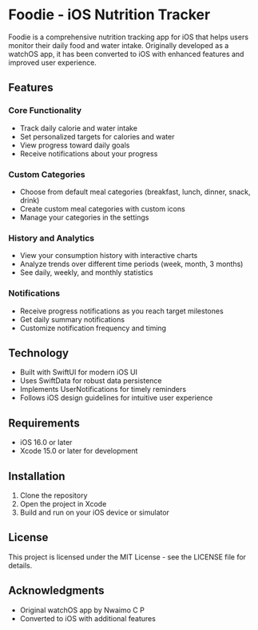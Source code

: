 # Foodie - iOS Nutrition Tracker

Foodie is a comprehensive nutrition tracking app for iOS that helps users monitor their daily food and water intake. Originally developed as a watchOS app, it has been converted to iOS with enhanced features and improved user experience.

## Features

### Core Functionality
- Track daily calorie and water intake
- Set personalized targets for calories and water
- View progress toward daily goals
- Receive notifications about your progress

### Custom Categories
- Choose from default meal categories (breakfast, lunch, dinner, snack, drink)
- Create custom meal categories with custom icons
- Manage your categories in the settings

### History and Analytics
- View your consumption history with interactive charts
- Analyze trends over different time periods (week, month, 3 months)
- See daily, weekly, and monthly statistics

### Notifications
- Receive progress notifications as you reach target milestones
- Get daily summary notifications
- Customize notification frequency and timing

## Technology

- Built with SwiftUI for modern iOS UI
- Uses SwiftData for robust data persistence
- Implements UserNotifications for timely reminders
- Follows iOS design guidelines for intuitive user experience

## Requirements

- iOS 16.0 or later
- Xcode 15.0 or later for development

## Installation

1. Clone the repository
2. Open the project in Xcode
3. Build and run on your iOS device or simulator

## License

This project is licensed under the MIT License - see the LICENSE file for details.

## Acknowledgments

- Original watchOS app by Nwaimo C P
- Converted to iOS with additional features
